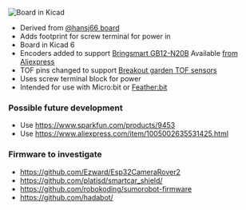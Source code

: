 ![Board in Kicad](https://github.com/rosmo-robot/micro-bot/blob/master/Hardware/V2.11/v2.11.png)

* Derived from [@hansj66 board](https://github.com/rosmo-robot/micro-bot)
* Adds footprint for screw terminal for power in
* Board in Kicad 6
* Encoders added to support [Bringsmart GB12-N20B](http://www.bringsmart.com/pd.jsp?id=154) Available [from Aliexpress](https://www.aliexpress.com/item/1005002307903318.html)
* TOF pins changed to support [Breakout garden TOF sensors](https://shop.pimoroni.com/collections/breakout-garden?q=tof)
* Uses screw terminal block for power
* Intended for use with Micro:bit or [Feather:bit](https://github.com/rosmo-robot/Feather-Bit/tree/main/v1)

### Possible future development

* Use https://www.sparkfun.com/products/9453
* Use https://www.aliexpress.com/item/1005002635531425.html

### Firmware to investigate

- https://github.com/Ezward/Esp32CameraRover2
- https://github.com/platisd/smartcar_shield/
- https://github.com/robokoding/sumorobot-firmware
- https://github.com/hadabot/
